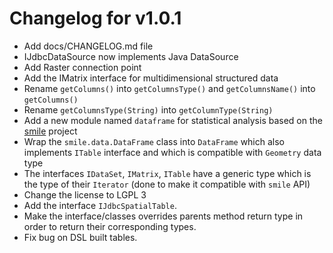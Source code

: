 # Changelog for v1.0.1

+ Add docs/CHANGELOG.md file
+ IJdbcDataSource now implements Java DataSource
+ Add Raster connection point
+ Add the IMatrix interface for multidimensional structured data
+ Rename `getColumns()` into `getColumnsType()` and `getColumnsName()` into `getColumns()`
+ Rename `getColumnsType(String)` into `getColumnType(String)`
+ Add a new module named `dataframe` for statistical analysis based on the [smile](https://haifengl.github.io/) project
+ Wrap the `smile.data.DataFrame` class into `DataFrame` which also implements `ITable` interface and which is compatible with `Geometry` data type
+ The interfaces `IDataSet`, `IMatrix`, `ITable` have a generic type which is the type of their `Iterator` (done to make it compatible with `smile` API)
+ Change the license to LGPL 3
+ Add the interface `IJdbcSpatialTable`.
+ Make the interface/classes overrides parents method return type in order to return their corresponding types.
+ Fix bug on DSL built tables.
